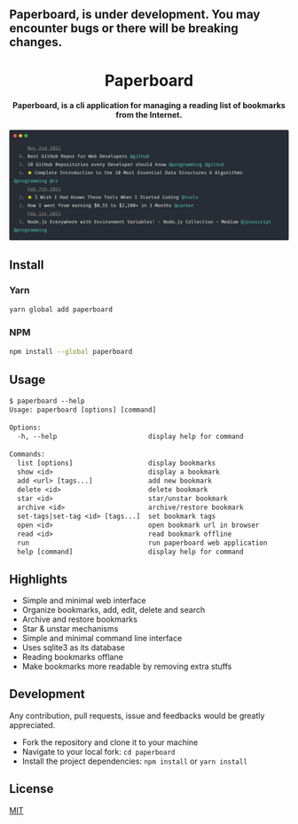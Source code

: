 ## Paperboard, is under development. You may encounter bugs or there will be breaking changes. 


<h1 align="center">
  Paperboard
</h1>

<h4 align="center">
  Paperboard, is a cli application for managing a reading list of bookmarks from the Internet.
</h4>

<div align="center">
  <img alt="screenshot" src="./screenshot.png"/>
</div>



## Install

### Yarn

```bash
yarn global add paperboard
```

### NPM

```bash
npm install --global paperboard
```

## Usage

```
$ paperboard --help
Usage: paperboard [options] [command]

Options:
  -h, --help                       display help for command

Commands:
  list [options]                   display bookmarks
  show <id>                        display a bookmark
  add <url> [tags...]              add new bookmark
  delete <id>                      delete bookmark
  star <id>                        star/unstar bookmark
  archive <id>                     archive/restore bookmark
  set-tags|set-tag <id> [tags...]  set bookmark tags
  open <id>                        open bookmark url in browser
  read <id>                        read bookmark offline
  run                              run paperboard web application
  help [command]                   display help for command
```

## Highlights
- Simple and minimal web interface
- Organize bookmarks, add, edit, delete and search
- Archive and restore bookmarks
- Star & unstar mechanisms
- Simple and minimal command line interface
- Uses sqlite3 as its database
- Reading bookmarks offlane
- Make bookmarks more readable by removing extra stuffs

## Development

Any contribution, pull requests, issue and feedbacks would be greatly appreciated.

- Fork the repository and clone it to your machine
- Navigate to your local fork: `cd paperboard`
- Install the project dependencies: `npm install` or `yarn install`

## License

[MIT](https://github.com/majidsajadi/paperboard/blob/master/license)
